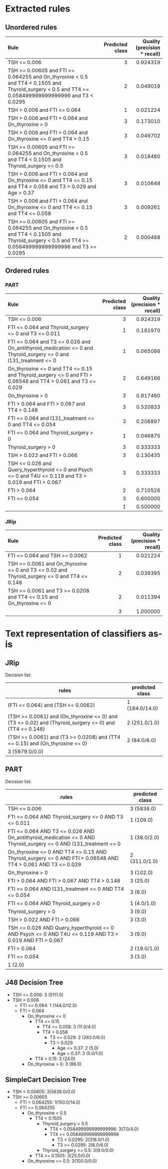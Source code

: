 # Extracted rules

## Unordered rules

| Rule | Predicted class | Quality (precision * recall) |
|:----|----:|----:|
| TSH <= 0.006 | 3 | 0.924319 |
| TSH >= 0.00605 and FTI >= 0.064255 and On_thyroxine < 0.5 and TT4 < 0.1505 and Thyroid_surgery < 0.5 and TT4 >= 0.058499999999999996 and T3 < 0.0295 | 2 | 0.049019 |
| TSH > 0.006 and FTI <= 0.064 | 1 | 0.021224 |
| TSH > 0.006 and FTI > 0.064 and On_thyroxine > 0 | 3 | 0.173010 |
| TSH > 0.006 and FTI > 0.064 and On_thyroxine <= 0 and TT4 > 0.15 | 3 | 0.049702 |
| TSH >= 0.00605 and FTI >= 0.064255 and On_thyroxine < 0.5 and TT4 < 0.1505 and Thyroid_surgery >= 0.5 | 3 | 0.018480 |
| TSH > 0.006 and FTI > 0.064 and On_thyroxine <= 0 and TT4 <= 0.15 and TT4 > 0.058 and T3 > 0.029 and Age > 0.37 | 3 | 0.010648 |
| TSH > 0.006 and FTI > 0.064 and On_thyroxine <= 0 and TT4 <= 0.15 and TT4 <= 0.058 | 3 | 0.009261 |
| TSH >= 0.00605 and FTI >= 0.064255 and On_thyroxine < 0.5 and TT4 < 0.1505 and Thyroid_surgery < 0.5 and TT4 >= 0.058499999999999996 and T3 >= 0.0295 | 2 | 0.000488 |

## Ordered rules

### PART

| Rule | Predicted class | Quality (precision * recall) |
|:----|----:|----:|
| TSH <= 0.006 | 3 | 0.924319 |
| FTI <= 0.064 and Thyroid_surgery <= 0 and T3 <= 0.011 | 1 | 0.181970 |
| FTI <= 0.064 and T3 <= 0.026 and On_antithyroid_medication <= 0 and Thyroid_surgery <= 0 and I131_treatment <= 0 | 1 | 0.065086 |
| On_thyroxine <= 0 and TT4 <= 0.15 and Thyroid_surgery <= 0 and FTI > 0.06548 and TT4 > 0.061 and T3 <= 0.029 | 2 | 0.649166 |
| On_thyroxine > 0 | 3 | 0.817460 |
| FTI > 0.064 and FTI > 0.067 and TT4 > 0.148 | 3 | 0.520833 |
| FTI <= 0.064 and I131_treatment <= 0 and TT4 <= 0.054 | 3 | 0.206897 |
| FTI <= 0.064 and Thyroid_surgery > 0 | 1 | 0.046875 |
| Thyroid_surgery > 0 | 3 | 0.333333 |
| TSH > 0.022 and FTI > 0.066 | 3 | 0.130435 |
| TSH <= 0.026 and Query_hyperthyroid <= 0 and Psych <= 0 and T4U <= 0.119 and T3 > 0.019 and FTI > 0.067 | 3 | 0.333333 |
| FTI > 0.064 | 2 | 0.710526 |
| FTI <= 0.054 | 3 | 0.600000 |
|  | 1 | 0.500000 |


### JRip

| Rule | Predicted class | Quality (precision * recall) |
|:----|----:|----:|
| FTI <= 0.064 and TSH >= 0.0062 | 1 | 0.021224 |
| TSH >= 0.0061 and On_thyroxine <= 0 and T3 <= 0.02 and Thyroid_surgery <= 0 and TT4 <= 0.148 | 2 | 0.039395 |
| TSH >= 0.0061 and T3 >= 0.0208 and TT4 <= 0.15 and On_thyroxine <= 0 | 2 | 0.011394 |
|  | 3 | 1.000000 |


# Text representation of classifiers as-is

## JRip

Decision list:

rules | predicted class
---|---
(FTI <= 0.064) and (TSH >= 0.0062)|1 (164.0/14.0)
(TSH >= 0.0061) and (On_thyroxine <= 0) and (T3 <= 0.02) and (Thyroid_surgery <= 0) and (TT4 <= 0.148)|2 (251.0/1.0)
(TSH >= 0.0061) and (T3 >= 0.0208) and (TT4 <= 0.15) and (On_thyroxine <= 0)|2 (84.0/6.0)
|3 (5979.0/0.0)


## PART

Decision list:

rules | predicted class
---|---
TSH <= 0.006|3 (5838.0)
FTI <= 0.064 AND Thyroid_surgery <= 0 AND T3 <= 0.011|1 (109.0)
FTI <= 0.064 AND T3 <= 0.026 AND On_antithyroid_medication <= 0 AND Thyroid_surgery <= 0 AND I131_treatment <= 0|1 (38.0/2.0)
On_thyroxine <= 0 AND TT4 <= 0.15 AND Thyroid_surgery <= 0 AND FTI > 0.06548 AND TT4 > 0.061 AND T3 <= 0.029|2 (311.0/1.0)
On_thyroxine > 0|3 (102.0)
FTI > 0.064 AND FTI > 0.067 AND TT4 > 0.148|3 (25.0)
FTI <= 0.064 AND I131_treatment <= 0 AND TT4 <= 0.054|3 (6.0)
FTI <= 0.064 AND Thyroid_surgery > 0|1 (4.0/1.0)
Thyroid_surgery > 0|3 (9.0)
TSH > 0.022 AND FTI > 0.066|3 (3.0)
TSH <= 0.026 AND Query_hyperthyroid <= 0 AND Psych <= 0 AND T4U <= 0.119 AND T3 > 0.019 AND FTI > 0.067|3 (9.0)
FTI > 0.064|2 (19.0/1.0)
FTI <= 0.054|3 (3.0)
|1 (2.0)


## J48 Decision Tree

* TSH <= 0.006: 3 (5111.0)
* TSH > 0.006
	* FTI <= 0.064: 1 (144.0/12.0)
	* FTI > 0.064
		* On_thyroxine <= 0
			* TT4 <= 0.15
				* TT4 <= 0.058: 3 (11.0/4.0)
				* TT4 > 0.058
					* T3 <= 0.029: 2 (283.0/6.0)
					* T3 > 0.029
						* Age <= 0.37: 2 (5.0)
						* Age > 0.37: 3 (5.0/1.0)
			* TT4 > 0.15: 3 (24.0)
		* On_thyroxine > 0: 3 (86.0)


## SimpleCart Decision Tree

* TSH < 0.00605: 3(5838.0/0.0)
* TSH >= 0.00605
	* FTI < 0.064255: 1(150.0/14.0)
	* FTI >= 0.064255
		* On_thyroxine < 0.5
			* TT4 < 0.1505
				* Thyroid_surgery < 0.5
					* TT4 < 0.058499999999999996: 3(7.0/4.0)
					* TT4 >= 0.058499999999999996
						* T3 < 0.0295: 2(318.0/1.0)
						* T3 >= 0.0295: 2(6.0/6.0)
				* Thyroid_surgery >= 0.5: 3(9.0/0.0)
			* TT4 >= 0.1505: 3(25.0/0.0)
		* On_thyroxine >= 0.5: 3(100.0/0.0)


